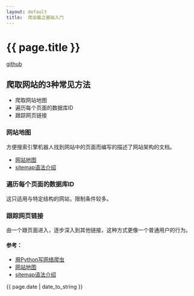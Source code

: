 ```yaml
---
layout: default
title:  爬虫篇之基础入门
---
```


<h1>{{ page.title }}</h1>

[github](https://github.com/gchange/spider)

## 爬取网站的3种常见方法
* 爬取网站地图
* 遍历每个页面的数据库ID
* 跟踪网页链接

### 网站地图
方便搜索引擎机器人找到网站中的页面而编写的描述了网站架构的文档。
* [网站地图](https://zh.wikipedia.org/wiki/%E7%B6%B2%E7%AB%99%E5%9C%B0%E5%9C%96)
* [sitemap语法介绍](http://wiki.jikexueyuan.com/project/seo/24.html)

### 遍历每个页面的数据库ID
这只适用与特定结构的网站，限制条件较多。

### 跟踪网页链接
由一个跟页面进入，逐步深入到其他链接，这种方式更像一个普通用户的行为。

#### 参考：
* [用Python写网络爬虫](http://www.epubit.com.cn/book/onlinechapter/42493)
* [网站地图](https://zh.wikipedia.org/wiki/%E7%B6%B2%E7%AB%99%E5%9C%B0%E5%9C%96)
* [sitemap语法介绍](http://wiki.jikexueyuan.com/project/seo/24.html)

<p>{{ page.date | date_to_string }}</p>
